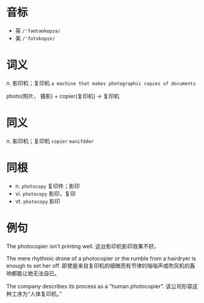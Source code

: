 # 音标

- 英 `/'fəʊtəʊkɒpɪə/`
- 美 `/'fotokɑpɪɚ/`

# 词义

n. 影印机；复印机
`a machine that makes photographic copies of documents`



photo(照片， 摄影) + copier(复印机) → 复印机

# 同义

n. 影印机；复印机
`copier` `manifdder`

# 同根

- n. `photocopy` 复印件；影印
- vi. `photocopy` 影印，复印
- vt. `photocopy` 影印

# 例句

The photocopier isn't printing well.
这台影印机影印效果不好。

The mere rhythmic drone of a photocopier or the rumble from a hairdryer is enough to set her off.
即使是来自复印机的细微而有节律的嗡嗡声或吹风机的轰响都能让她无法自已。

The company describes its process as a “human photocopier”.
该公司形容这种工序为“人体复印机。”


